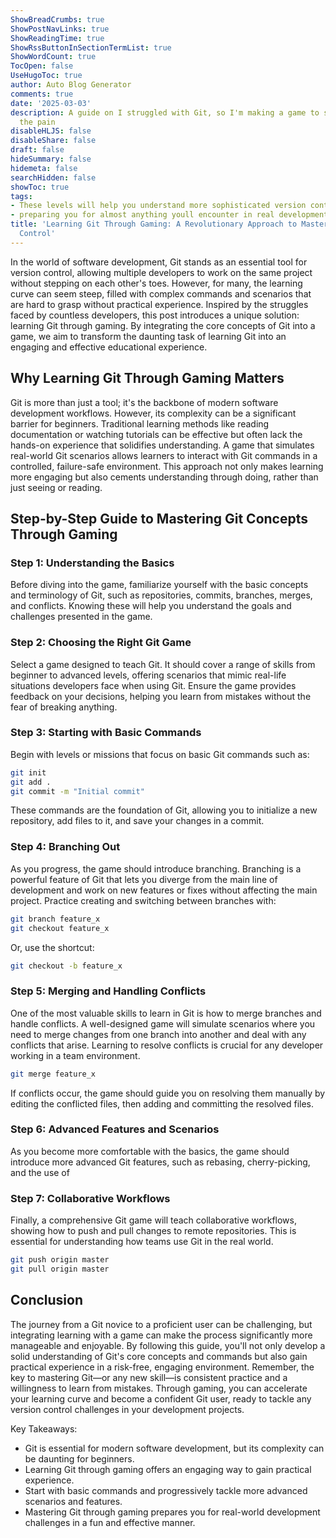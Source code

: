```yaml
---
ShowBreadCrumbs: true
ShowPostNavLinks: true
ShowReadingTime: true
ShowRssButtonInSectionTermList: true
ShowWordCount: true
TocOpen: false
UseHugoToc: true
author: Auto Blog Generator
comments: true
date: '2025-03-03'
description: A guide on I struggled with Git, so I'm making a game to spare others
  the pain
disableHLJS: false
disableShare: false
draft: false
hideSummary: false
hidemeta: false
searchHidden: false
showToc: true
tags:
- These levels will help you understand more sophisticated version control scenarios
- preparing you for almost anything youll encounter in real development projects
title: 'Learning Git Through Gaming: A Revolutionary Approach to Mastering Version
  Control'
---
```


In the world of software development, Git stands as an essential tool for version control, allowing multiple developers to work on the same project without stepping on each other's toes. However, for many, the learning curve can seem steep, filled with complex commands and scenarios that are hard to grasp without practical experience. Inspired by the struggles faced by countless developers, this post introduces a unique solution: learning Git through gaming. By integrating the core concepts of Git into a game, we aim to transform the daunting task of learning Git into an engaging and effective educational experience.

## Why Learning Git Through Gaming Matters

Git is more than just a tool; it's the backbone of modern software development workflows. However, its complexity can be a significant barrier for beginners. Traditional learning methods like reading documentation or watching tutorials can be effective but often lack the hands-on experience that solidifies understanding. A game that simulates real-world Git scenarios allows learners to interact with Git commands in a controlled, failure-safe environment. This approach not only makes learning more engaging but also cements understanding through doing, rather than just seeing or reading.

## Step-by-Step Guide to Mastering Git Concepts Through Gaming

### Step 1: Understanding the Basics

Before diving into the game, familiarize yourself with the basic concepts and terminology of Git, such as repositories, commits, branches, merges, and conflicts. Knowing these will help you understand the goals and challenges presented in the game.

### Step 2: Choosing the Right Git Game

Select a game designed to teach Git. It should cover a range of skills from beginner to advanced levels, offering scenarios that mimic real-life situations developers face when using Git. Ensure the game provides feedback on your decisions, helping you learn from mistakes without the fear of breaking anything.

### Step 3: Starting with Basic Commands

Begin with levels or missions that focus on basic Git commands such as:

```bash
git init
git add .
git commit -m "Initial commit"
```

These commands are the foundation of Git, allowing you to initialize a new repository, add files to it, and save your changes in a commit.

### Step 4: Branching Out

As you progress, the game should introduce branching. Branching is a powerful feature of Git that lets you diverge from the main line of development and work on new features or fixes without affecting the main project. Practice creating and switching between branches with:

```bash
git branch feature_x
git checkout feature_x
```

Or, use the shortcut:

```bash
git checkout -b feature_x
```

### Step 5: Merging and Handling Conflicts

One of the most valuable skills to learn in Git is how to merge branches and handle conflicts. A well-designed game will simulate scenarios where you need to merge changes from one branch into another and deal with any conflicts that arise. Learning to resolve conflicts is crucial for any developer working in a team environment.

```bash
git merge feature_x
```

If conflicts occur, the game should guide you on resolving them manually by editing the conflicted files, then adding and committing the resolved files.

### Step 6: Advanced Features and Scenarios

As you become more comfortable with the basics, the game should introduce more advanced Git features, such as rebasing, cherry-picking, and the use of 

### Step 7: Collaborative Workflows

Finally, a comprehensive Git game will teach collaborative workflows, showing how to push and pull changes to remote repositories. This is essential for understanding how teams use Git in the real world.

```bash
git push origin master
git pull origin master
```

## Conclusion

The journey from a Git novice to a proficient user can be challenging, but integrating learning with a game can make the process significantly more manageable and enjoyable. By following this guide, you'll not only develop a solid understanding of Git's core concepts and commands but also gain practical experience in a risk-free, engaging environment. Remember, the key to mastering Git—or any new skill—is consistent practice and a willingness to learn from mistakes. Through gaming, you can accelerate your learning curve and become a confident Git user, ready to tackle any version control challenges in your development projects.

Key Takeaways:
- Git is essential for modern software development, but its complexity can be daunting for beginners.
- Learning Git through gaming offers an engaging way to gain practical experience.
- Start with basic commands and progressively tackle more advanced scenarios and features.
- Mastering Git through gaming prepares you for real-world development challenges in a fun and effective manner.